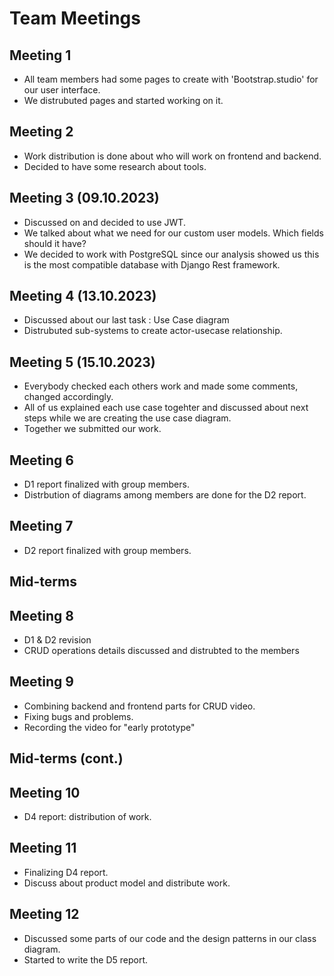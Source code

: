 # Team Meetings

## Meeting 1
- All team members had some pages to create with 'Bootstrap.studio' for our user interface.
- We distrubuted pages and started working on it.

## Meeting 2
- Work distribution is done about who will work on frontend and backend.
- Decided to have some research about tools.
  
## Meeting 3 (09.10.2023)
- Discussed on and decided to use JWT.
- We talked about what we need for our custom user models. Which fields should it have?
- We decided to work with PostgreSQL since our analysis showed us this is the most compatible database with Django Rest framework.

## Meeting 4 (13.10.2023)
- Discussed about our last task : Use Case diagram
- Distrubuted sub-systems to create actor-usecase relationship.

## Meeting 5 (15.10.2023)
- Everybody checked each others work and made some comments, changed accordingly.
- All of us explained each use case togehter and discussed about next steps while we are creating the use case diagram.
- Together we submitted our work.

## Meeting 6
- D1 report finalized with group members.
- Distrbution of diagrams among members are done for the D2 report.

## Meeting 7 
- D2 report finalized with group members.

## Mid-terms

## Meeting 8 
- D1 & D2 revision
- CRUD operations details discussed and distrubted to the members
  
## Meeting 9
- Combining backend and frontend parts for CRUD video.
- Fixing bugs and problems.
- Recording the video for "early prototype"

## Mid-terms (cont.)

## Meeting 10 
- D4 report: distribution of work.

## Meeting 11
- Finalizing D4 report.
- Discuss about product model and distribute work.

## Meeting 12
- Discussed some parts of our code and the design patterns in our class diagram.
- Started to write the D5 report.
